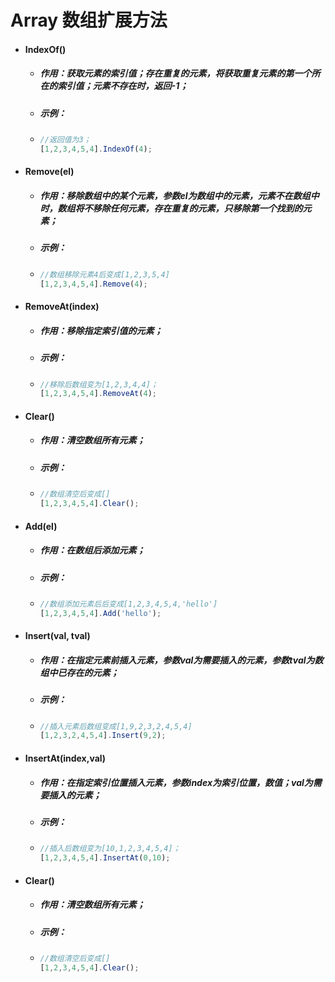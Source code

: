 # Array 数组扩展方法

* #### IndexOf\(\)

  * ##### 作用：获取元素的索引值；存在重复的元素，将获取重复元素的第一个所在的索引值；元素不存在时，返回-1；
  * ##### 示例：
  * ```js
    //返回值为3；
    [1,2,3,4,5,4].IndexOf(4);
    ```

* #### Remove\(el\)

  * ##### 作用：移除数组中的某个元素，参数el为数组中的元素，元素不在数组中时，数组将不移除任何元素，存在重复的元素，只移除第一个找到的元素；
  * ##### 示例：
  * ```js
    //数组移除元素4后变成[1,2,3,5,4]
    [1,2,3,4,5,4].Remove(4);
    ```

* #### RemoveAt\(index\)

  * ##### 作用：移除指定索引值的元素；
  * ##### 示例：
  * ```js
    //移除后数组变为[1,2,3,4,4]；
    [1,2,3,4,5,4].RemoveAt(4);
    ```

* #### Clear\(\)

  * ##### 作用：清空数组所有元素；
  * ##### 示例：
  * ```js
    //数组清空后变成[]
    [1,2,3,4,5,4].Clear();
    ```

* #### Add\(el\)

  * ##### 作用：在数组后添加元素；
  * ##### 示例：
  * ```js
    //数组添加元素后后变成[1,2,3,4,5,4,'hello']
    [1,2,3,4,5,4].Add('hello');
    ```

* #### Insert\(val, tval\)

  * ##### 作用：在指定元素前插入元素，参数val为需要插入的元素，参数tval为数组中已存在的元素；
  * ##### 示例：
  * ```js
    //插入元素后数组变成[1,9,2,3,2,4,5,4]
    [1,2,3,2,4,5,4].Insert(9,2);
    ```

* #### InsertAt\(index,val\)

  * ##### 作用：在指定索引位置插入元素，参数index为索引位置，数值；val为需要插入的元素；
  * ##### 示例：
  * ```js
    //插入后数组变为[10,1,2,3,4,5,4]；
    [1,2,3,4,5,4].InsertAt(0,10);
    ```

* #### Clear\(\)

  * ##### 作用：清空数组所有元素；
  * ##### 示例：
  * ```js
    //数组清空后变成[]
    [1,2,3,4,5,4].Clear();
    ```




